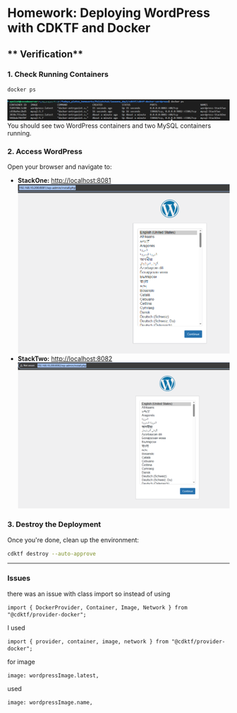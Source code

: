 # Homework: Deploying WordPress with CDKTF and Docker



## ** Verification**

### **1. Check Running Containers**
```sh
docker ps
```
![docker ps](./pic/docker_ps.png)
You should see two WordPress containers and two MySQL containers running.

### **2. Access WordPress**
Open your browser and navigate to:
- **StackOne:** [http://localhost:8081](http://localhost:8081)
![stack1](./pic/wp_stack1.png)
- **StackTwo:** [http://localhost:8082](http://localhost:8082)
![stack2](./pic/wp_stack2.png)

### **3. Destroy the Deployment**
Once you're done, clean up the environment:
```sh
cdktf destroy --auto-approve
```

---
### **Issues**
there was an issue with class import so instead of using 
```
import { DockerProvider, Container, Image, Network } from "@cdktf/provider-docker";
```
I used 
```
import { provider, container, image, network } from "@cdktf/provider-docker";
```
for image 
```
image: wordpressImage.latest,
```
used
```
image: wordpressImage.name,
```